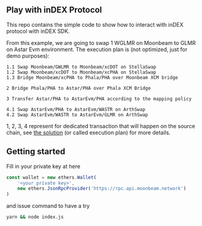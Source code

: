 ## Play with inDEX Protocol

This repo contains the simple code to show how to interact with inDEX protocol with
inDEX SDK.

From this example, we are going to swap 1 WGLMR on Moonbeam to GLMR on Astar Evm environment.
The execution plan is (not optimized, just for demo purposes):
```
1.1 Swap Moonbeam/GWLMR to Moonbeam/xcDOT on StellaSwap
1.2 Swap Moonbeam/xcDOT to Moonbeam/xcPHA on StellaSwap
1.3 Bridge Moonbeam/xcPHA to Phala/PHA over Moonbeam XCM bridge

2 Bridge Phala/PHA to Astar/PHA over Phala XCM Bridge

3 Transfer Astar/PHA to AstarEvm/PHA according to the mapping policy

4.1 Swap AstarEvm/PHA to AstarEvm/WASTR on ArthSwap
4.2 Swap AstarEvm/WASTR to AstarEvm/GLMR on ArthSwap
```
1, 2, 3, 4 represent for dedicated transaction that will happen on the source chain, see [the solution](./test-solution.json) (or called execution plan) for more details.

## Getting started

Fill in your private key at here

```javascript
const wallet = new ethers.Wallet(
    '<your private key>',
    new ethers.JsonRpcProvider('https://rpc.api.moonbeam.network')
)
```
and issue command to have a try

```sh
yarn && node index.js
```
